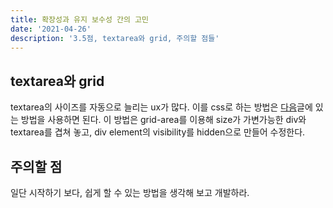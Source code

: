 ```yaml
---
title: 확장성과 유지 보수성 간의 고민
date: '2021-04-26'
description: '3.5점, textarea와 grid, 주의할 점들'
---
```


## textarea와 grid

textarea의 사이즈를 자동으로 늘리는 ux가 많다. 이를 css로 하는 방법은 [다음](https://css-tricks.com/the-cleanest-trick-for-autogrowing-textareas/)글에 있는 방법을 사용하면 된다. 이 방법은 grid-area를 이용해 size가 가변가능한 div와 textarea를 겹쳐 놓고, div element의 visibility를 hidden으로 만들어 수정한다.

## 주의할 점

일단 시작하기 보다, 쉽게 할 수 있는 방법을 생각해 보고 개발하라.
